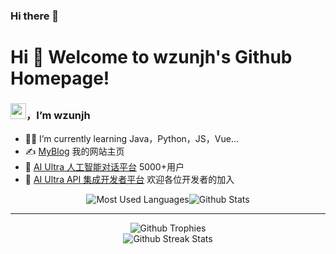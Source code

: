 ### Hi there 👋
# Hi 🎉 Welcome to wzunjh's Github Homepage!
### <img src="https://media.giphy.com/media/hvRJCLFzcasrR4ia7z/giphy.gif" width="25px">，I’m wzunjh

- 👨‍💻 I’m currently learning Java，Python，JS，Vue...
- ✍️ [MyBlog](https://wzunjh.top) 我的网站主页
- 💬 [AI Ultra 人工智能对话平台](https://chat.wzunjh.top) 5000+用户
- 🤖 [AI Ultra API 集成开发者平台](https://api.wzunjh.top) 欢迎各位开发者的加入

<div style="display: flex; justify-content: center;">
    <div style="text-align: left;">
        <img src="https://github-readme-stats.vercel.app/api/top-langs/?username=wzunjh&theme=dark&layout=compact" alt="Most Used Languages" />
    </div>
    <div style="text-align: right;">
        <img src="https://github-readme-stats.vercel.app/api?username=wzunjh&show_icons=true&theme=dark&count_private=true" alt="Github Stats" />
    </div>
</div>

<hr/>

<div style="display: flex; justify-content: center;">
    <div style="text-align: center;">
        <img src="https://github-profile-trophy.vercel.app/?username=wzunjh" alt="Github Trophies" />
    </div>
</div>

<div style="display: flex; justify-content: center;">
    <div style="text-align: center;">
        <img src="https://github-readme-streak-stats.herokuapp.com/?user=wzunjh" alt="Github Streak Stats" />
    </div>
</div>

